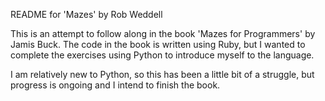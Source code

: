 
README for 'Mazes' by Rob Weddell

This is an attempt to follow along in the book 'Mazes for Programmers'
by Jamis Buck. The code in the book is written using Ruby, but I wanted to 
complete the exercises using Python to introduce myself to the language.

I am relatively new to Python, so this has been a little bit of a struggle, 
but progress is ongoing and I intend to finish the book.
